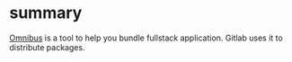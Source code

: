 # summary
[Omnibus](https://github.com/chef/omnibus) is a tool to help you bundle fullstack application.
Gitlab uses it to distribute packages.
